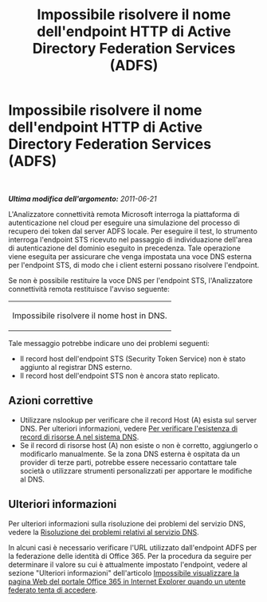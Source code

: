 ﻿---
title: Impossibile risolvere il nome dell'endpoint HTTP di Active Directory Federation Services (ADFS)
TOCTitle: Impossibile risolvere il nome dell'endpoint HTTP di Active Directory Federation Services (ADFS)
ms:assetid: 71fdd487-1725-4343-89ef-b52b76a6defc
ms:mtpsurl: https://technet.microsoft.com/it-it/library/Hh241336(v=EXCHG.80)
ms:contentKeyID: 42607548
ms.date: 10/25/2013
mtps_version: v=EXCHG.80
_tocRel: dd439364(v=exchg.80)/toc.json
ms.translationtype: HT
---

# Impossibile risolvere il nome dell'endpoint HTTP di Active Directory Federation Services (ADFS)

 

_**Ultima modifica dell'argomento:** 2011-06-21_

L'Analizzatore connettività remota Microsoft interroga la piattaforma di autenticazione nel cloud per eseguire una simulazione del processo di recupero dei token dal server ADFS locale. Per eseguire il test, lo strumento interroga l'endpoint STS ricevuto nel passaggio di individuazione dell'area di autenticazione del dominio eseguito in precedenza. Tale operazione viene eseguita per assicurare che venga impostata una voce DNS esterna per l'endpoint STS, di modo che i client esterni possano risolvere l'endpoint.

Se non è possibile restituire la voce DNS per l'endpoint STS, l'Analizzatore connettività remota restituisce l'avviso seguente:


<table>
<colgroup>
<col style="width: 100%" />
</colgroup>
<tbody>
<tr class="odd">
<td><p>Impossibile risolvere il nome host in DNS.</p></td>
</tr>
</tbody>
</table>


Tale messaggio potrebbe indicare uno dei problemi seguenti:

  - Il record host dell'endpoint STS (Security Token Service) non è stato aggiunto al registrar DNS esterno.  
  - Il record host dell'endpoint STS non è ancora stato replicato.  

## Azioni correttive

  - Utilizzare nslookup per verificare che il record Host (A) esista sul server DNS. Per ulteriori informazioni, vedere [Per verificare l'esistenza di record di risorse A nel sistema DNS](http://go.microsoft.com/fwlink/?linkid=63001).  
  - Se il record di risorse host (A) non esiste o non è corretto, aggiungerlo o modificarlo manualmente. Se la zona DNS esterna è ospitata da un provider di terze parti, potrebbe essere necessario contattare tale società o utilizzare strumenti personalizzati per apportare le modifiche al DNS.  

## Ulteriori informazioni

Per ulteriori informazioni sulla risoluzione dei problemi del servizio DNS, vedere la [Risoluzione dei problemi relativi al servizio DNS](http://go.microsoft.com/fwlink/?linkid=63003).

In alcuni casi è necessario verificare l'URL utilizzato dall'endpoint ADFS per la federazione delle identità di Office 365. Per la procedura da seguire per determinare il valore su cui è attualmente impostato l'endpoint, vedere al sezione "Ulteriori informazioni" dell'articolo [Impossibile visualizzare la pagina Web del portale Office 365 in Internet Explorer quando un utente federato tenta di accedere](http://support.microsoft.com/kb/2419389).

